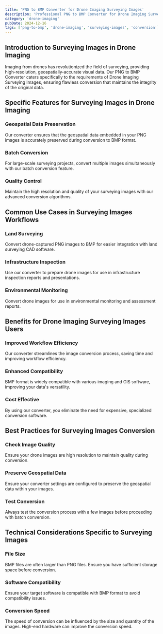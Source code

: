 ```yaml
---
title: 'PNG to BMP Converter for Drone Imaging Surveying Images'
description: 'Professional PNG to BMP Converter for Drone Imaging Surveying Images. Optimized for Drone Imaging surveying images workflows.'
category: 'drone-imaging'
pubDate: 2024-12-16
tags: ['png-to-bmp', 'drone-imaging', 'surveying-images', 'conversion']
---
```


## Introduction to Surveying Images in Drone Imaging

Imaging from drones has revolutionized the field of surveying, providing high-resolution, geospatially-accurate visual data. Our PNG to BMP Converter caters specifically to the requirements of Drone Imaging Surveying Images, ensuring flawless conversion that maintains the integrity of the original data.

## Specific Features for Surveying Images in Drone Imaging

### Geospatial Data Preservation

Our converter ensures that the geospatial data embedded in your PNG images is accurately preserved during conversion to BMP format.

### Batch Conversion

For large-scale surveying projects, convert multiple images simultaneously with our batch conversion feature.

### Quality Control

Maintain the high resolution and quality of your surveying images with our advanced conversion algorithms.

## Common Use Cases in Surveying Images Workflows

### Land Surveying

Convert drone-captured PNG images to BMP for easier integration with land surveying CAD software.

### Infrastructure Inspection

Use our converter to prepare drone images for use in infrastructure inspection reports and presentations.

### Environmental Monitoring

Convert drone images for use in environmental monitoring and assessment reports.

## Benefits for Drone Imaging Surveying Images Users

### Improved Workflow Efficiency

Our converter streamlines the image conversion process, saving time and improving workflow efficiency.

### Enhanced Compatibility

BMP format is widely compatible with various imaging and GIS software, improving your data's versatility.

### Cost Effective

By using our converter, you eliminate the need for expensive, specialized conversion software.

## Best Practices for Surveying Images Conversion

### Check Image Quality

Ensure your drone images are high resolution to maintain quality during conversion.

### Preserve Geospatial Data

Ensure your converter settings are configured to preserve the geospatial data within your images.

### Test Conversion

Always test the conversion process with a few images before proceeding with batch conversion.

## Technical Considerations Specific to Surveying Images

### File Size

BMP files are often larger than PNG files. Ensure you have sufficient storage space before conversion.

### Software Compatibility

Ensure your target software is compatible with BMP format to avoid compatibility issues.

### Conversion Speed

The speed of conversion can be influenced by the size and quantity of the images. High-end hardware can improve the conversion speed.